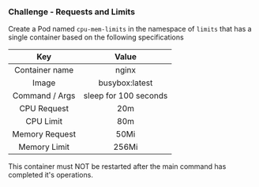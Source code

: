 ### Challenge - Requests and Limits

Create a Pod named `cpu-mem-limits` in the  namespace of `limits` that has a single container based on the following specifications

|     Key       |                   Value                   |
|:-------------:|:-----------------------------------------:|
| Container name|                 nginx                     |
|     Image     |            busybox:latest                 |
|   Command / Args     |               sleep for 100 seconds       |
|    CPU Request  |                  20m                    |
|    CPU Limit    |                  80m                    |
|  Memory Request  |                 50Mi                   |
| Memory Limit  |                    256Mi                  |




This container must NOT be restarted after the main command has completed it's operations.


